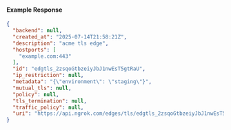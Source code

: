 <!-- Code generated for API Clients. DO NOT EDIT. -->

#### Example Response

```json
{
  "backend": null,
  "created_at": "2025-07-14T21:58:21Z",
  "description": "acme tls edge",
  "hostports": [
    "example.com:443"
  ],
  "id": "edgtls_2zsqoGtbzeiyJbJ1nwEsT5gtRaU",
  "ip_restriction": null,
  "metadata": "{\"environment\": \"staging\"}",
  "mutual_tls": null,
  "policy": null,
  "tls_termination": null,
  "traffic_policy": null,
  "uri": "https://api.ngrok.com/edges/tls/edgtls_2zsqoGtbzeiyJbJ1nwEsT5gtRaU"
}
```
